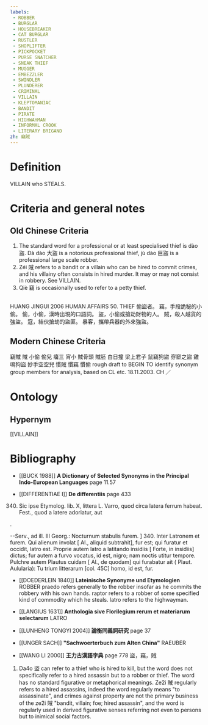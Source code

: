 ```yaml
---
labels: 
 - ROBBER
 - BURGLAR
 - HOUSEBREAKER
 - CAT BURGLAR
 - RUSTLER
 - SHOPLIFTER
 - PICKPOCKET
 - PURSE SNATCHER
 - SNEAK THIEF
 - MUGGER
 - EMBEZZLER
 - SWINDLER
 - PLUNDERER
 - CRIMINAL
 - VILLAIN
 - KLEPTOMANIAC
 - BANDIT
 - PIRATE
 - HIGHWAYMAN
 - INFORMAL CROOK
 - LITERARY BRIGAND
zh: 竊賊
---
```


# Definition
VILLAIN who STEALS.
# Criteria and general notes
## Old Chinese Criteria
1. The standard word for a professional or at least specialised thief is dào 盜. Dà dào 大盜 is a notorious professional thief, jù dào 巨盜 is a professional large scale robber.
2. Zéi 賊 refers to a bandit or a villain who can be hired to commit crimes, and his villainy often consists in hired murder. It may or may not consist in robbery. See VILLAIN.
3. Qiè 竊 is occasionally used to refer to a petty thief.
## 
HUANG JINGUI 2006
HUMAN AFFAIRS 50.
THIEF 偷盜者。
竊，手段詭秘的小偷。
偷，小偷，漢時出現的口語詞。
盜，小偷或搶劫財物的人。
賊，殺人越貨的強盜。
寇，結伙搶劫的盜匪。
暴客，攜帶兵器的外來強盜。
## Modern Chinese Criteria
竊賊
賊
小偷
偷兒
癟三
宵小
賊骨頭
賊胚
白日撞
梁上君子
鼠竊狗盜
穿窬之盜
雞鳴狗盜
妙手空空兒
慣賊
慣竊
慣偷
rough draft to BEGIN TO identify synonym group members for analysis, based on CL etc. 18.11.2003. CH ／
# Ontology

## Hypernym
[[VILLAIN]]
# Bibliography
- [[BUCK 1988]]
**A Dictionary of Selected Synonyms in the Principal Indo-European Languages** page 11.57

- [[DIFFERENTIAE I]]
**De differentiis** page 433
340. Sic ipse Etymolog. lib. X, littera L. Varro, quod circa latera ferrum habeat. Fest., quod a latere adoriatur, aut 

.



--Serv., ad ill. III Georg.: Nocturnum stabulis furem.
]
340. Inter Latronem et furem. Qui alienum involat [ Al., aliquid subtrahit], fur est; qui furatur et occidit, latro est. Proprie autem latro a latitando insidiis [ Forte, in insidiis] dictus; fur autem a furvo vocatus, id est, nigro; nam noctis utitur tempore. Pulchre autem Plautus cuidam [ Al., de quodam] qui furabatur ait ( Plaut. Aulularia): Tu trium litterarum [col. 45C] homo, id est, fur.
- [[DOEDERLEIN 1840]]
**Lateinische Synonyme und Etymologien** 
ROBBER
praedo refers generally to the robber insofar  as he commits the robbery with his own hands.
raptor refers to a robber of  some specified kind of commodity which he steals.
latro refers to the highwayman.
- [[LANGIUS 1631]]
**Anthologia sive Florilegium rerum et materiarum selectarum** 
LATRO
- [[LUNHENG TONGYI 2004]]
**論衡同義詞研究** page 37

- [[UNGER SACH]]
**"Sachwoerterbuch zum Alten China"** 
RAEUBER
- [[WANG LI 2000]]
**王力古漢語字典** page 778
盜，竊，賊
1. Da4o 盜 can refer to a thief who is hired to kill, but the word does not specifically refer to a hired assassin but to a robber or thief.  The word has no standard figurative or metaphorical meanings.  Ze2i 賊 regularly refers to a hired assassins, indeed the word regularly means "to assassinate", and crimes against property are not the primary business of the ze2i 賊 "bandit, villain; foe; hired assassin", and the word is regularly used in derived figurative senses referring not even to persons but to inimical social factors.